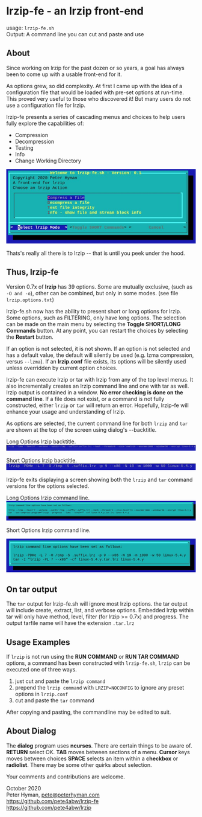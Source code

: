 # lrzip-fe - an lrzip front-end

usage: `lrzip-fe.sh`  
Output: A command line you can cut and paste and use

## About

Since working on lrzip for the past dozen or so years, a goal has
always been to come up with a usable front-end for it.

As options grew, so did complexity. At first I came up with the
idea of a configuration file that would be loaded with pre-set
options at run-time. This proved very useful to those who
discovered it! But many users do not use a configuration file for
lrzip.

lrzip-fe presents a series of cascading menus and choices to help
users fully explore the capabilities of:

* Compression
* Decompression
* Testing
* Info
* Change Working Directory

![Main lrzip-fe.sh screen](screenshots/01-main-screen.jpg)

Thats's really all there is to lrzip -- that is until you peek
under the hood.

## Thus, lrzip-fe

Version 0.7x of **lrzip** has 39 options. Some are mutually
exclusive, (such as `-O and -o`), other can be combined, but only
in some modes. (see file `lrzip.options.txt`)

lrzip-fe.sh now has the ability to present short or long options
for lrzip. Some options, such as FILTERING, only have long
options. The selection can be made on the main menu by selecting
the **Toggle SHORT/LONG Commands** button. At any point, you can
restart the choices by selecting the **Restart** button.

If an option is not selected, it is not shown.  If an option is
not selected and has a default value, the default will silently
be used (e.g. lzma compression, versus `--lzma`).  If an
**lrzip.conf** file exists, its options will be silently used
unless overridden by current option choices.

lrzip-fe can execute lrzip or tar with lrzip from any of the top
level menus. It also incrementally creates an lrzip command line
and one with tar as well. lrzip output is contained in a window.
**No error checking is done on the command line**. If a file does
not exist, or a command is not fully constructed, either `lrzip`
or `tar` will return an error.  Hopefully, lrzip-fe will enhance
your usage and understanding of lrzip.

As options are selected, the current command line for both
`lrzip` and `tar` are shown at the top of the screen using
dialog's --backtitle.

Long Options lrzip backtitle.  
![Backtitle showing lrzip-fe.sh long command line](screenshots/15-command-line-backtitle-long.jpg)

Short Options lrzip backtitle.  
![Backtitle showing lrzip-fe.sh short command line](screenshots/15-command-line-backtitle-short.jpg)

lrzip-fe exits displaying a screen showing both the `lrzip` and
`tar` command versions for the options selected.

Long Options lrzip command line.  
![Final Infobox](screenshots/14-command-line-infobox-longopt.jpg)

Short Options lrzip command line.  

![Final Infobox](screenshots/14-command-line-infobox-shortopt.jpg)

## On tar output

The `tar` output for lrzip-fe.sh will ignore most lrzip options.
the tar output will include create, extract, list, and verbose
options. Embedded lrzip within tar will only have method, level,
filter (for lrzip >= 0.7x) and progress. The output tarfile name
will have the extension `.tar.lrz`

## Usage Examples

If `lrzip` is not run using the **RUN COMMAND** or **RUN TAR
COMMAND** options, a command has been constructed with
`lrzip-fe.sh`, `lrzip` can be executed one of three ways.
1. just cut and paste the `lrzip command`
2. prepend the `lrzip command` with `LRZIP=NOCONFIG` to ignore
   any preset options in `lrzip.conf`
3. cut and paste the `tar` command

After copying and pasting, the commandline may be edited to suit.

## About Dialog

The **dialog** program uses **ncurses**. There are certain things
to be aware of. **RETURN** select OK. **TAB** moves between
sections of a menu. **Cursor** keys moves between choices
**SPACE** selects an item within a **checkbox** or **radiolist**.
There may be some other quirks about selection.

Your comments and contributions are welcome.

October 2020  
Peter Hyman, pete@peterhyman.com  
https://github.com/pete4abw/lrzip-fe  
https://github.com/pete4abw/lrzip  
